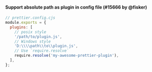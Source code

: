 #### Support absolute path as plugin in config file (#15666 by @fisker)

```js
// prettier.config.cjs
module.exports = {
  plugins: [
    // posix style
    '/path/to/plugin.js',
    // Windows style
    'D:\\\\path\\to\\plugin.js',
    // Use `require.resolve`
    require.resolve('my-awesome-prettier-plugin'),
  ],
};
```
